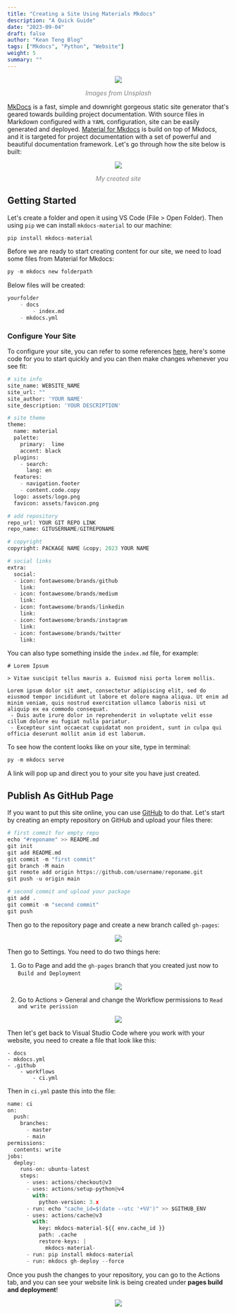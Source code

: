 ```yaml
---
title: "Creating a Site Using Materials Mkdocs"
description: "A Quick Guide"
date: "2023-09-04"
draft: false
author: "Kean Teng Blog"
tags: ["Mkdocs", "Python", "Website"]
weight: 5
summary: ""
---
```


<center><img src="https://images.unsplash.com/photo-1559854034-90b4d013a96b?ixlib=rb-4.0.3&ixid=M3wxMjA3fDB8MHxwaG90by1wYWdlfHx8fGVufDB8fHx8fA%3D%3D&auto=format&fit=crop&w=1973&q=80"  class = "center"/></center>
<p style="text-align: center; color:grey;"><i>Images from Unsplash</i></p>

[MkDocs](https://www.mkdocs.org/) is a fast, simple and downright gorgeous static site generator that's geared towards building project documentation. With source files in Markdown configured with a `YAML` configuration, site can be easily generated and deployed. [Material for Mkdocs](https://squidfunk.github.io/mkdocs-material/getting-started/) is build on top of Mkdocs, and it is targeted for project documentation with a set of powerful and beautiful documentation framework. Let's go through how the site below is built:

<center><img src="image.png"  class = "center"/></center>
<p style="text-align: center; color:grey;"><i>My created site</i></p>

## Getting Started
Let's create a folder and open it using VS Code (File > Open Folder). Then using `pip` we can install `mkdocs-material` to our machine:

```py
pip install mkdocs-material
```

Before we are ready to start creating content for our site, we need to load some files from Material for Mkdocs:

```py
py -m mkdocs new folderpath
```

Below files will be created:

```py
yourfolder
    - docs
        - index.md
    - mkdocs.yml
```

### Configure Your Site
To configure your site, you can refer to some references [here](https://squidfunk.github.io/mkdocs-material/creating-your-site/), here's some code for you to start quickly and you can then make changes whenever you see fit:

```py
# site info
site_name: WEBSITE_NAME
site_url: ""
site_author: 'YOUR NAME'
site_description: 'YOUR DESCRIPTION'

# site theme
theme:
  name: material
  palette:
    primary:  lime
    accent: black
  plugins:
    - search:
      lang: en
  features:
    - navigation.footer
    - content.code.copy
  logo: assets/logo.png
  favicon: assets/favicon.png

# add repository
repo_url: YOUR GIT REPO LINK
repo_name: GITUSERNAME/GITREPONAME

# copyright
copyright: PACKAGE NAME &copy; 2023 YOUR NAME

# social links
extra:
  social:
  - icon: fontawesome/brands/github
    link: 
  - icon: fontawesome/brands/medium
    link: 
  - icon: fontawesome/brands/linkedin
    link: 
  - icon: fontawesome/brands/instagram
    link:
  - icon: fontawesome/brands/twitter
    link: 

```

You can also type something inside the `index.md` file, for example:

```
# Lorem Ipsum

> Vitae suscipit tellus mauris a. Euismod nisi porta lorem mollis. 

Lorem ipsum dolor sit amet, consectetur adipiscing elit, sed do eiusmod tempor incididunt ut labore et dolore magna aliqua. Ut enim ad minim veniam, quis nostrud exercitation ullamco laboris nisi ut aliquip ex ea commodo consequat. 
 - Duis aute irure dolor in reprehenderit in voluptate velit esse cillum dolore eu fugiat nulla pariatur. 
 - Excepteur sint occaecat cupidatat non proident, sunt in culpa qui officia deserunt mollit anim id est laborum.
```

To see how the content looks like on your site, type in terminal:

```py
py -m mkdocs serve
```

A link will pop up and direct you to your site you have just created. 

## Publish As GitHub Page
If you want to put this site online, you can use [GitHub](https://github.com/) to do that. Let's start by creating an empty repository on GitHub and upload your files there:

```py
# first commit for empty repo
echo "#reponame" >> README.md
git init
git add README.md
git commit -m "first commit"
git branch -M main
git remote add origin https://github.com/username/reponame.git
git push -u origin main

# second commit and upload your package
git add .
git commit -m "second commit"
git push
```

Then go to the repository page and create a new branch called `gh-pages`:

<center><img src="image-1.png"  class = "center"/></center>

Then go to Settings. You need to do two things here:
1. Go to Page and add the `gh-pages` branch that you created just now to `Build and Deployment`
   
<center><img src="image-2.png"  class = "center"/></center>

2. Go to Actions > General and change the Workflow permissions to `Read and write perission`

<center><img src="image-3.png"  class = "center"/></center>

Then let's get back to Visual Studio Code where you work with your website, you need to create a file that look like this:

```
- docs
- mkdocs.yml
- .github
    - workflows
        - ci.yml
```

Then in `ci.yml` paste this into the file:

```py
name: ci 
on:
  push:
    branches:
      - master 
      - main
permissions:
  contents: write
jobs:
  deploy:
    runs-on: ubuntu-latest
    steps:
      - uses: actions/checkout@v3
      - uses: actions/setup-python@v4
        with:
          python-version: 3.x
      - run: echo "cache_id=$(date --utc '+%V')" >> $GITHUB_ENV 
      - uses: actions/cache@v3
        with:
          key: mkdocs-material-${{ env.cache_id }}
          path: .cache
          restore-keys: |
            mkdocs-material-
      - run: pip install mkdocs-material 
      - run: mkdocs gh-deploy --force
```

Once you push the changes to your repository, you can go to the Actions tab, and you can see your website link is being created under **pages build and deployment**!

<center><img src="image-4.png"  class = "center"/></center>